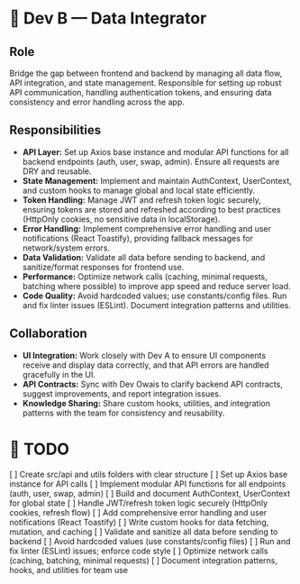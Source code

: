 
# 🧩 Dev B — Data Integrator

## Role
Bridge the gap between frontend and backend by managing all data flow, API integration, and state management. Responsible for setting up robust API communication, handling authentication tokens, and ensuring data consistency and error handling across the app.

## Responsibilities
- **API Layer:** Set up Axios base instance and modular API functions for all backend endpoints (auth, user, swap, admin). Ensure all requests are DRY and reusable.
- **State Management:** Implement and maintain AuthContext, UserContext, and custom hooks to manage global and local state efficiently.
- **Token Handling:** Manage JWT and refresh token logic securely, ensuring tokens are stored and refreshed according to best practices (HttpOnly cookies, no sensitive data in localStorage).
- **Error Handling:** Implement comprehensive error handling and user notifications (React Toastify), providing fallback messages for network/system errors.
- **Data Validation:** Validate all data before sending to backend, and sanitize/format responses for frontend use.
- **Performance:** Optimize network calls (caching, minimal requests, batching where possible) to improve app speed and reduce server load.
- **Code Quality:** Avoid hardcoded values; use constants/config files. Run and fix linter issues (ESLint). Document integration patterns and utilities.

## Collaboration
- **UI Integration:** Work closely with Dev A to ensure UI components receive and display data correctly, and that API errors are handled gracefully in the UI.
- **API Contracts:** Sync with Dev Owais to clarify backend API contracts, suggest improvements, and report integration issues.
- **Knowledge Sharing:** Share custom hooks, utilities, and integration patterns with the team for consistency and reusability.

# 📝 TODO
[ ] Create src/api and utils folders with clear structure
[ ] Set up Axios base instance for API calls
[ ] Implement modular API functions for all endpoints (auth, user, swap, admin)
[ ] Build and document AuthContext, UserContext for global state
[ ] Handle JWT/refresh token logic securely (HttpOnly cookies, refresh flow)
[ ] Add comprehensive error handling and user notifications (React Toastify)
[ ] Write custom hooks for data fetching, mutation, and caching
[ ] Validate and sanitize all data before sending to backend
[ ] Avoid hardcoded values (use constants/config files)
[ ] Run and fix linter (ESLint) issues; enforce code style
[ ] Optimize network calls (caching, batching, minimal requests)
[ ] Document integration patterns, hooks, and utilities for team use
